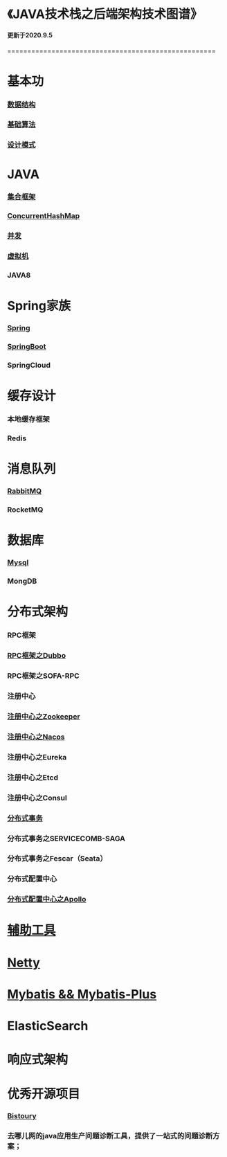 # 《JAVA技术栈之后端架构技术图谱》

#### 更新于2020.9.5

====================================================

# 基本功

### [数据结构](http://luckylau.tech/tags/数据结构/)

### [基础算法](https://github.com/Luckylau/my-algorithm-training)

### [设计模式](http://luckylau.tech/tags/设计模式/)



# JAVA

###       [集合框架](http://luckylau.tech/2017/05/16/你懂java吗-5/)

###       [ConcurrentHashMap](http://luckylau.tech/2018/06/06/concurrentHashmap的设计之美/)

###       [并发](http://luckylau.tech/tags/java并发编程/)

###       [虚拟机](http://luckylau.tech/tags/java虚拟机/)

###       JAVA8



# Spring家族

###               [Spring](http://luckylau.tech/tags/Spring/)

###               [SpringBoot](http://luckylau.tech/tags/SpringBoot/)

###               SpringCloud



# 缓存设计

###                     本地缓存框架

###                     Redis



#          消息队列

###                     [RabbitMQ](http://luckylau.tech/tags/rabbitmq/)

###                     RocketMQ



# 数据库

###          [Mysql](http://luckylau.tech/tags/MySql/)

###          MongDB



# 分布式架构

### RPC框架

###                [RPC框架之Dubbo](http://luckylau.tech/tags/Dubbo/)

###                RPC框架之SOFA-RPC



### 注册中心

###                   [注册中心之Zookeeper](http://luckylau.tech/tags/Zookeeper/)

###                   [注册中心之Nacos](http://luckylau.tech/tags/Nacos/)

###                   注册中心之Eureka

### 注册中心之Etcd

### 注册中心之Consul



###          [分布式事务](http://luckylau.tech/2018/03/12/分布式系统基础理论-2/)

###                   分布式事务之SERVICECOMB-SAGA

###                   分布式事务之Fescar（Seata）



###         分布式配置中心

### [分布式配置中心之Apollo](https://github.com/Luckylau/easy-apollo)



# [辅助工具](http://luckylau.tech/2018/02/27/开发常用工具/)



# [Netty](http://luckylau.tech/tags/Netty/)



# [Mybatis && Mybatis-Plus](http://luckylau.tech/tags/Mybatis/)



# ElasticSearch



# 响应式架构

# 优秀开源项目

### [Bistoury](https://github.com/qunarcorp/bistoury)

###     去哪儿网的java应用生产问题诊断工具，提供了一站式的问题诊断方案；

